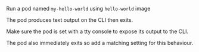 Run a pod named `my-hello-world` using `hello-world` image

The pod produces text output on the CLI then exits.

Make sure the pod is set with a tty console to expose its output to the CLI.

The pod also immediately exits so add a matching setting for this behaviour.
